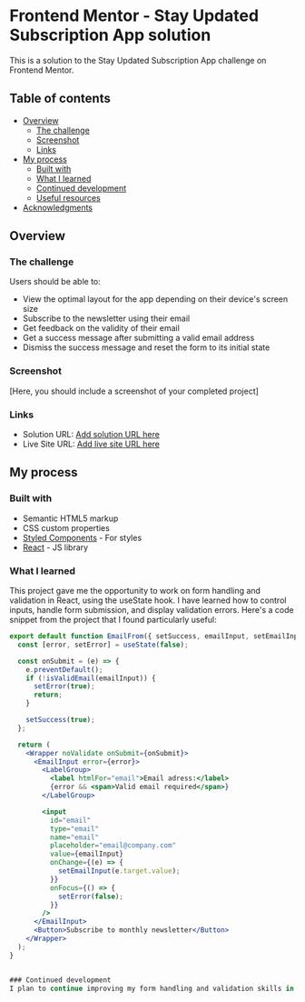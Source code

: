# Frontend Mentor - Stay Updated Subscription App solution

This is a solution to the Stay Updated Subscription App challenge on Frontend Mentor.

## Table of contents

- [Overview](#overview)
  - [The challenge](#the-challenge)
  - [Screenshot](#screenshot)
  - [Links](#links)
- [My process](#my-process)
  - [Built with](#built-with)
  - [What I learned](#what-i-learned)
  - [Continued development](#continued-development)
  - [Useful resources](#useful-resources)
- [Acknowledgments](#acknowledgments)

## Overview

### The challenge

Users should be able to:

- View the optimal layout for the app depending on their device's screen size
- Subscribe to the newsletter using their email
- Get feedback on the validity of their email
- Get a success message after submitting a valid email address
- Dismiss the success message and reset the form to its initial state

### Screenshot

[Here, you should include a screenshot of your completed project]

### Links

- Solution URL: [Add solution URL here](https://your-solution-url.com)
- Live Site URL: [Add live site URL here](https://your-live-site-url.com)

## My process

### Built with

- Semantic HTML5 markup
- CSS custom properties
- [Styled Components](https://styled-components.com/) - For styles
- [React](https://reactjs.org/) - JS library

### What I learned

This project gave me the opportunity to work on form handling and validation in React, using the useState hook. I have learned how to control inputs, handle form submission, and display validation errors. Here's a code snippet from the project that I found particularly useful:

```jsx
export default function EmailFrom({ setSuccess, emailInput, setEmailInput }) {
  const [error, setError] = useState(false);

  const onSubmit = (e) => {
    e.preventDefault();
    if (!isValidEmail(emailInput)) {
      setError(true);
      return;
    }

    setSuccess(true);
  };

  return (
    <Wrapper noValidate onSubmit={onSubmit}>
      <EmailInput error={error}>
        <LabelGroup>
          <label htmlFor="email">Email adress:</label>
          {error && <span>Valid email required</span>}
        </LabelGroup>

        <input
          id="email"
          type="email"
          name="email"
          placeholder="email@company.com"
          value={emailInput}
          onChange={(e) => {
            setEmailInput(e.target.value);
          }}
          onFocus={() => {
            setError(false);
          }}
        />
      </EmailInput>
      <Button>Subscribe to monthly newsletter</Button>
    </Wrapper>
  );
}


### Continued development
I plan to continue improving my form handling and validation skills in React. I would like to explore more complex form validations and the use of custom hooks for form handling in future projects.
```
